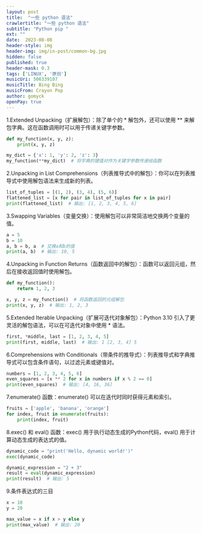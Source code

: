 ```yaml
---
layout: post
title:  "一些 python 语法"
crawlertitle: "一些 python 语法"
subtitle: "Python pip "
ext: ""
date:  2023-08-08
header-style: img
header-img: img/in-post/common-bg.jpg
hidden: false
published: true
header-mask: 0.3
tags: ['LINUX', '原创']
musicUri: 506339107
musicTitle: Bing Bing
musicFrom: Crayon Pop
author: gomyck
openPay: true
---
```


1.Extended Unpacking（扩展解包）：除了单个的 * 解包外，还可以使用 ** 来解包字典。这在函数调用时可以用于传递关键字参数。

```python
def my_function(x, y, z):
    print(x, y, z)

my_dict = {'x': 1, 'y': 2, 'z': 3}
my_function(**my_dict)  # 将字典的键值对作为关键字参数传递给函数
```

2.Unpacking in List Comprehensions（列表推导式中的解包）：你可以在列表推导式中使用解包语法来生成新的列表。
```python
list_of_tuples = [(1, 2), (3, 4), (5, 6)]
flattened_list = [x for pair in list_of_tuples for x in pair]
print(flattened_list)  # 输出: [1, 2, 3, 4, 5, 6]
```

3.Swapping Variables（变量交换）：使用解包可以非常简洁地交换两个变量的值。
```python
a = 5
b = 10
a, b = b, a  # 交换a和b的值
print(a, b)  # 输出: 10, 5
```

4.Unpacking in Function Returns（函数返回中的解包）：函数可以返回元组，然后在接收返回值时使用解包。
```python
def my_function():
    return 1, 2, 3

x, y, z = my_function()  # 将函数返回的元组解包
print(x, y, z)  # 输出: 1, 2, 3
```

5.Extended Iterable Unpacking（扩展可迭代对象解包）：Python 3.10 引入了更灵活的解包语法，可以在可迭代对象中使用 * 语法。
```python
first, *middle, last = [1, 2, 3, 4, 5]
print(first, middle, last)  # 输出: 1 [2, 3, 4] 5
```

6.Comprehensions with Conditionals（带条件的推导式）：列表推导式和字典推导式可以包含条件语句，以过滤元素或键值对。
```python
numbers = [1, 2, 3, 4, 5, 6]
even_squares = [x ** 2 for x in numbers if x % 2 == 0]
print(even_squares)  # 输出: [4, 16, 36]
```

7.enumerate() 函数：enumerate() 可以在迭代时同时获得元素和索引。
```python
fruits = ['apple', 'banana', 'orange']
for index, fruit in enumerate(fruits):
    print(index, fruit)

```

8.exec() 和 eval() 函数：exec() 用于执行动态生成的Python代码，eval() 用于计算动态生成的表达式的值。
```python
dynamic_code = "print('Hello, dynamic world!')"
exec(dynamic_code)

dynamic_expression = "2 + 3"
result = eval(dynamic_expression)
print(result)  # 输出: 5
```

9.条件表达式的三目
```python
x = 10
y = 20

max_value = x if x > y else y
print(max_value)  # 输出: 20
```
